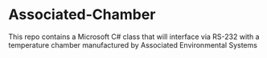 # Associated-Chamber

This repo contains a Microsoft C# class that will interface via RS-232 
with a temperature chamber manufactured by Associated Environmental Systems

